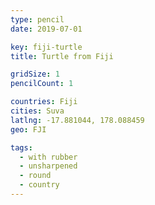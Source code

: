 ```yaml
---
type: pencil
date: 2019-07-01

key: fiji-turtle
title: Turtle from Fiji

gridSize: 1
pencilCount: 1

countries: Fiji
cities: Suva
latlng: -17.881044, 178.088459
geo: FJI

tags:
  - with rubber
  - unsharpened
  - round
  - country
---
```

